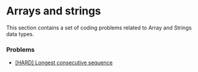 # Arrays and strings

This section contains a set of coding problems related to Array and Strings data types.

### Problems

- [[HARD] Longest consecutive sequence](./longest_consecutive_sequence/README.md)
